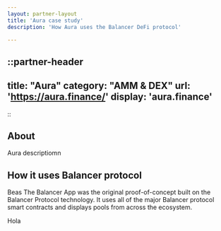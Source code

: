 ```yaml
---
layout: partner-layout
title: 'Aura case study'
description: 'How Aura uses the Balancer DeFi protocol'

---
```


::partner-header
---
title: "Aura"
category: "AMM & DEX"
url: 'https://aura.finance/'
display: 'aura.finance'
---
::

## About

Aura descriptiomn

## How it uses Balancer protocol

Beas The Balancer App was the original proof-of-concept built on the Balancer Protocol technology. It uses all of the major Balancer protocol smart contracts and displays pools from across the ecosystem.

Hola